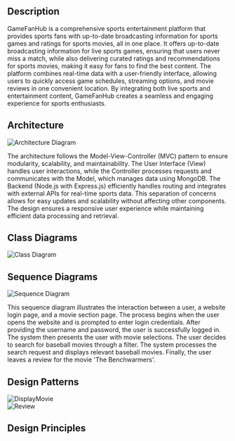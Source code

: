 ## Description
GameFanHub is a comprehensive sports entertainment platform that provides sports fans with up-to-date broadcasting information for sports games and ratings for sports movies, all in one place. It offers up-to-date broadcasting information for live sports games, ensuring that users never miss a match, while also delivering curated ratings and recommendations for sports movies, making it easy for fans to find the best content. The platform combines real-time data with a user-friendly interface, allowing users to quickly access game schedules, streaming options, and movie reviews in one convenient location. By integrating both live sports and entertainment content, GameFanHub creates a seamless and engaging experience for sports enthusiasts.

## Architecture 
![Architecture Diagram](ArchitectureUML.png)

The architecture follows the Model-View-Controller (MVC) pattern to ensure modularity, scalability, and maintainability. The User Interface (View) handles user interactions, while the Controller processes requests and communicates with the Model, which manages data using MongoDB. The Backend (Node.js with Express.js) efficiently handles routing and integrates with external APIs for real-time sports data. This separation of concerns allows for easy updates and scalability without affecting other components. The design ensures a responsive user experience while maintaining efficient data processing and retrieval.
## Class Diagrams
![Class Diagram](Class_Implementation.png)


## Sequence Diagrams
![Sequence Diagram](Sequence_userSearchesThroughFilter.drawio.png)

This sequence diagram illustrates the interaction between a user, a website login page, and a movie section page. The process begins when the user opens the website and is prompted to enter login credentials. After providing the username and password, the user is successfully logged in. The system then presents the user with movie selections. The user decides to search for baseball movies through a filter. The system processes the search request and displays relevant baseball movies. Finally, the user leaves a review for the movie 'The Benchwarmers'.
## Design Patterns
![DisplayMovie](DisplayMovie.png)
<br>
![Review](Review.png)

## Design Principles
